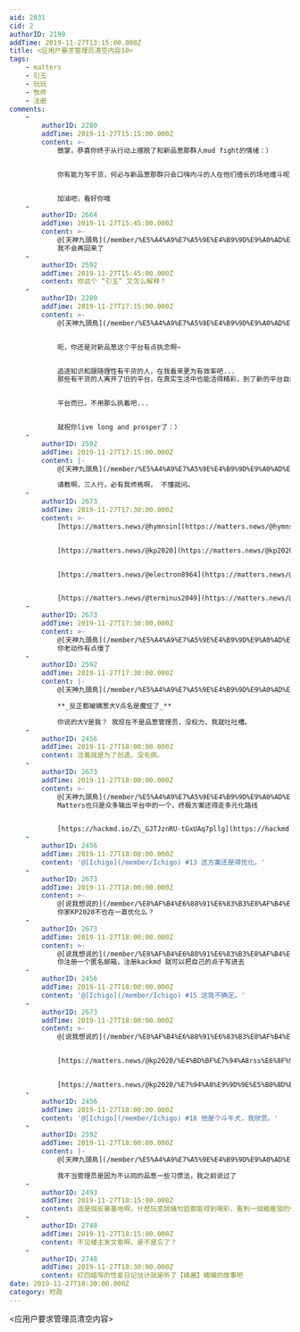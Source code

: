```yaml
---
aid: 2031
cid: 2
authorID: 2199
addTime: 2019-11-27T13:15:00.000Z
title: <应用户要求管理员清空内容10>
tags:
    - matters
    - 引玉
    - 玩玩
    - 牧师
    - 注册
comments:
    -
        authorID: 2280
        addTime: 2019-11-27T15:15:00.000Z
        content: >-
            鼓掌，恭喜你终于从行动上摆脱了和新品葱那群人mud fight的情绪：）


            你有能力写干货，何必与新品葱那群只会口嗨内斗的人在他们擅长的场地缠斗呢？现在集中精力提高自己，写一些干货多好。几个月后，一年后，几年后，那些口嗨内斗的文章谁会去看，能留下的被人记住提起的还是那些干货文章。


            加油吧，看好你哦
    -
        authorID: 2664
        addTime: 2019-11-27T15:45:00.000Z
        content: >-
            @[天神九頭鳥](/member/%E5%A4%A9%E7%A5%9E%E4%B9%9D%E9%A0%AD%E9%B3%A5) #2
            我不会再回来了
    -
        authorID: 2592
        addTime: 2019-11-27T15:45:00.000Z
        content: 你这个 “引玉” 又怎么解释？
    -
        authorID: 2280
        addTime: 2019-11-27T17:15:00.000Z
        content: >-
            @[天神九頭鳥](/member/%E5%A4%A9%E7%A5%9E%E4%B9%9D%E9%A0%AD%E9%B3%A5) #2


            呃，你还是对新品葱这个平台有点执念啊~


            追逐知识和跟随理性有干货的人，在我看来更为有效率吧...
            那些有干货的人离开了旧的平台，在真实生活中也能活得精彩，到了新的平台自然也能吸引优秀的读者和其他优秀的人加入；再好的平台在失去了那些有水平的人以后，还有什么值得留念的呢？


            平台而已，不用那么执着吧...


            就祝你live long and prosper了：）
    -
        authorID: 2592
        addTime: 2019-11-27T17:15:00.000Z
        content: |-
            @[天神九頭鳥](/member/%E5%A4%A9%E7%A5%9E%E4%B9%9D%E9%A0%AD%E9%B3%A5) #6

            请教啊，三人行，必有我师焉啊， 不懂就问。
    -
        authorID: 2673
        addTime: 2019-11-27T17:30:00.000Z
        content: >-
            [https://matters.news/@hymnsin](https://matters.news/@hymnsin)


            [https://matters.news/@kp2020](https://matters.news/@kp2020)


            [https://matters.news/@electron8964](https://matters.news/@electron8964)


            [https://matters.news/@terminus2049](https://matters.news/@terminus2049)
    -
        authorID: 2673
        addTime: 2019-11-27T17:30:00.000Z
        content: >-
            @[天神九頭鳥](/member/%E5%A4%A9%E7%A5%9E%E4%B9%9D%E9%A0%AD%E9%B3%A5) #8
            你老动作有点慢了
    -
        authorID: 2592
        addTime: 2019-11-27T17:30:00.000Z
        content: |-
            @[天神九頭鳥](/member/%E5%A4%A9%E7%A5%9E%E4%B9%9D%E9%A0%AD%E9%B3%A5) #8

            **_反正都被姨葱大V点名是魔怔了_**

            你说的大V是我？ 我现在不是品葱管理员，没权力，我就吐吐槽。
    -
        authorID: 2456
        addTime: 2019-11-27T18:00:00.000Z
        content: 活着就是为了创造，没毛病。
    -
        authorID: 2673
        addTime: 2019-11-27T18:00:00.000Z
        content: >-
            @[天神九頭鳥](/member/%E5%A4%A9%E7%A5%9E%E4%B9%9D%E9%A0%AD%E9%B3%A5) #2
            Matters也只是众多输出平台中的一个，终极方案还得走多元化路线


            [https://hackmd.io/Z\_GJTJznRU-tGxUAq7pllg](https://hackmd.io/Z_GJTJznRU-tGxUAq7pllg)
    -
        authorID: 2456
        addTime: 2019-11-27T18:00:00.000Z
        content: '@[Ichigo](/member/Ichigo) #13 这方案还是得优化。'
    -
        authorID: 2673
        addTime: 2019-11-27T18:00:00.000Z
        content: >-
            @[说我想说的](/member/%E8%AF%B4%E6%88%91%E6%83%B3%E8%AF%B4%E7%9A%84) #14
            你家KP2020不也在一直优化么？
    -
        authorID: 2673
        addTime: 2019-11-27T18:00:00.000Z
        content: >-
            @[说我想说的](/member/%E8%AF%B4%E6%88%91%E6%83%B3%E8%AF%B4%E7%9A%84) #14
            你注册一个匿名邮箱，注册kackmd 就可以把自己的点子写进去
    -
        authorID: 2456
        addTime: 2019-11-27T18:00:00.000Z
        content: '@[Ichigo](/member/Ichigo) #15 这我不确定。'
    -
        authorID: 2673
        addTime: 2019-11-27T18:00:00.000Z
        content: >-
            @[说我想说的](/member/%E8%AF%B4%E6%88%91%E6%83%B3%E8%AF%B4%E7%9A%84) #17


            [https://matters.news/@kp2020/%E4%BD%BF%E7%94%A8rss%E6%8F%90%E5%8D%87%E4%BD%A0%E7%9A%84%E9%96%B1%E8%AE%80%E6%95%88%E7%8E%87%E5%B0%8F%E6%8A%80%E5%B7%A7-zdpuB1gGUFJRKMDkjqadYLbHp5QHF6VBTFzCtCf5hfXGwTgXv](https://matters.news/@kp2020/%E4%BD%BF%E7%94%A8rss%E6%8F%90%E5%8D%87%E4%BD%A0%E7%9A%84%E9%96%B1%E8%AE%80%E6%95%88%E7%8E%87%E5%B0%8F%E6%8A%80%E5%B7%A7-zdpuB1gGUFJRKMDkjqadYLbHp5QHF6VBTFzCtCf5hfXGwTgXv)


            [https://matters.news/@kp2020/%E7%94%A8%E9%9D%9E%E5%B0%8D%E7%A8%B1%E5%8A%A0%E5%AF%86%E5%92%8C%E9%96%B1%E5%BE%8C%E5%8D%B3%E7%84%9A%E5%9C%A8%E5%85%AC%E5%85%B1%E8%AB%96%E5%A3%87%E5%AE%89%E5%85%A8%E7%9A%84%E7%A7%81%E8%81%8A-zdpuAsFV4yPhakL4vDLT2KqAyssnbmF54bj46dBrFLHrUsDRH](https://matters.news/@kp2020/%E7%94%A8%E9%9D%9E%E5%B0%8D%E7%A8%B1%E5%8A%A0%E5%AF%86%E5%92%8C%E9%96%B1%E5%BE%8C%E5%8D%B3%E7%84%9A%E5%9C%A8%E5%85%AC%E5%85%B1%E8%AB%96%E5%A3%87%E5%AE%89%E5%85%A8%E7%9A%84%E7%A7%81%E8%81%8A-zdpuAsFV4yPhakL4vDLT2KqAyssnbmF54bj46dBrFLHrUsDRH)
    -
        authorID: 2456
        addTime: 2019-11-27T18:00:00.000Z
        content: '@[Ichigo](/member/Ichigo) #18 他是个斗牛犬，我欣赏。'
    -
        authorID: 2592
        addTime: 2019-11-27T18:00:00.000Z
        content: |-
            @[天神九頭鳥](/member/%E5%A4%A9%E7%A5%9E%E4%B9%9D%E9%A0%AD%E9%B3%A5) #20

            我不当管理员是因为不认同的品葱一些习惯法，我之前说过了
    -
        authorID: 2493
        addTime: 2019-11-27T18:15:00.000Z
        content: 這是個反華基地啊，什麽玩意說幾句話都能得到喝彩，看到一個維維發的帖子，底下一群人在叫好
    -
        authorID: 2748
        addTime: 2019-11-27T18:15:00.000Z
        content: 不见楼主发文章啊，是不是忘了？
    -
        authorID: 2748
        addTime: 2019-11-27T18:30:00.000Z
        content: 红四姐写的性爱日记估计就是听了【婊酱】瞎编的故事吧
date: 2019-11-27T18:30:00.000Z
category: 时政
---
```


<应用户要求管理员清空内容>
